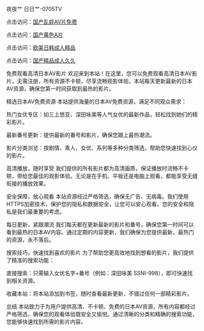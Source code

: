 夜夜艹 日日艹-0705TV

点击访问：<a href="https://gfd-5xg.pages.dev/">国产乱婬AV片免费</a>

点击访问：<a href="https://gda-c7m.pages.dev/">国产黄色A片</a>

点击访问：<a href="https://cfad.pages.dev/">欧美日韩成人精品</a>

点击访问：<a href="https://gsd-agv.pages.dev/">国产精品成人久久</a>

免费观看高清日本AV影片
欢迎来到本站！在这里，您可以免费观看高清日本AV影片，无需注册，所有资源不卡顿，尽享流畅观影体验。本站每天更新最新的日本AV资源，确保您第一时间获取到最热的影片。

精选日本AV免费资源
本站提供海量的日本AV免费资源，满足不同观众需求：

热门女优专区：如三上悠亚、深田咏美等人气女优的最新作品，轻松找到她们的精彩影片。

最新番号更新：提供最新的番号和影片，确保您跟上最热潮流。

影片分类浏览：按剧情、素人、女优、系列等多种分类筛选，帮助您快速找到心仪的影片。

高清播放，随时享受
我们提供的所有影片都为高清画质，保证播放时流畅不卡顿，带给您最佳的观影体验。无论是在手机、平板还是电脑上观看，都能享受无缝衔接的播放效果。

安全保障，放心观看
本站资源经过严格筛选，确保无广告、无病毒。我们使用HTTPS加密技术，保护您的隐私和数据安全，让您可以安心观看。您的安全和隐私是我们最重要的考虑。

每日更新，紧跟潮流
我们每天都在更新最新的影片和番号，确保您第一时间可以看到最热的日本AV内容。通过定期的内容更新，我们确保为您提供最新、最热门的资源，永不落后。

搜索技巧，快速找到喜欢的影片
为了帮助您更高效地找到想看的影片，我们提供了精准的搜索功能：

直接搜索：只需输入女优名字+番号（例如：深田咏美 SSNI-998），即可快速找到相关资源。

收藏本站：将本站添加到书签，随时查看最新更新，不错过任何一部精彩影片。

总结
本站致力于为用户提供高清、不卡顿、免费的日本AV资源，所有内容都经过严格筛选，确保您的观看体验既安全又愉悦。通过清晰的分类和精确的搜索功能，您能够快速找到所需的影片内容。




<span style="display:none;">[Canonical link]( https://github.com/bb20250705/65432 ）</span>
